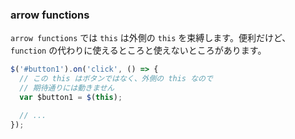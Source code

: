 ### arrow functions

`arrow functions` では `this` は外側の `this` を束縛します。便利だけど、`function` の代わりに使えるところと使えないところがあります。

```javascript
$('#button1').on('click', () => {
  // この this はボタンではなく、外側の this なので
  // 期待通りには動きません
  var $button1 = $(this);

  // ...
});
```
